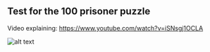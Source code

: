 ## Test for the 100 prisoner puzzle
Video explaining: https://www.youtube.com/watch?v=iSNsgj1OCLA

![alt text](https://github.com/aHorseface/veritasiumthingy/blob/main/output.png)

